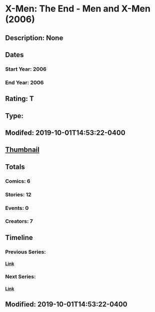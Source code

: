 # X-Men: The End - Men and X-Men (2006)
## Description: None
## Dates
### Start Year: 2006
### End Year: 2006
## Rating: T
## Type: 
## Modifed: 2019-10-01T14:53:22-0400
## [Thumbnail](http://i.annihil.us/u/prod/marvel/i/mg/6/60/5d936845a2c1b.jpg)
## Totals
### Comics: 6
### Stories: 12
### Events: 0
### Creators: 7
## Timeline
### Previous Series: 
#### [Link]()
### Next Series: 
#### [Link]()
## Modified: 2019-10-01T14:53:22-0400
